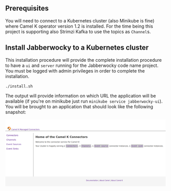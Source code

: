 ## Prerequisites

You will need to connect to a Kubernetes cluster (also Minikube is fine) where Camel K operator version 1.2 is installed. For the time being this project is supporting also Strimzi Kafka to use the topics as `Channel`s.

## Install Jabberwocky to a Kubernetes cluster

This installation procedure will provide the complete installation procedure to have a `ui` and `server` running for the Jabberwocky code name project. You must be logged with admin privileges in order to complete the installation.

```
./install.sh
```

The output will provide information on which URL the application will be available (if you're on minikube just run `minikube service jabberwocky-ui`). You will be brought to an application that should look like the following snapshot:

![Jabberwocky home page](./home.png)
